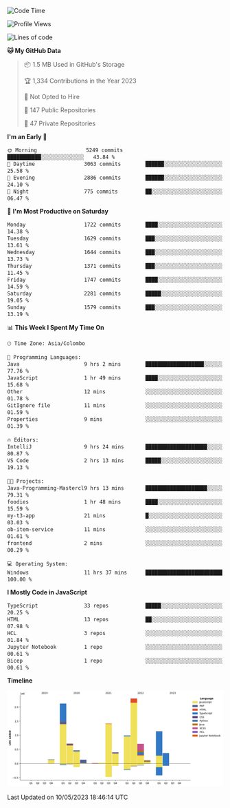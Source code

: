 
<!--START_SECTION:waka-->
![Code Time](http://img.shields.io/badge/Code%20Time-1%2C126%20hrs%2049%20mins-blue)

![Profile Views](http://img.shields.io/badge/Profile%20Views-0-blue)

![Lines of code](https://img.shields.io/badge/From%20Hello%20World%20I%27ve%20Written-11.0%20million%20lines%20of%20code-blue)

**🐱 My GitHub Data** 

> 📦 1.5 MB Used in GitHub's Storage 
 > 
> 🏆 1,334 Contributions in the Year 2023
 > 
> 🚫 Not Opted to Hire
 > 
> 📜 147 Public Repositories 
 > 
> 🔑 47 Private Repositories 
 > 
**I'm an Early 🐤** 

```text
🌞 Morning                5249 commits        ███████████░░░░░░░░░░░░░░   43.84 % 
🌆 Daytime                3063 commits        ██████░░░░░░░░░░░░░░░░░░░   25.58 % 
🌃 Evening                2886 commits        ██████░░░░░░░░░░░░░░░░░░░   24.10 % 
🌙 Night                  775 commits         ██░░░░░░░░░░░░░░░░░░░░░░░   06.47 % 
```
📅 **I'm Most Productive on Saturday** 

```text
Monday                   1722 commits        ████░░░░░░░░░░░░░░░░░░░░░   14.38 % 
Tuesday                  1629 commits        ███░░░░░░░░░░░░░░░░░░░░░░   13.61 % 
Wednesday                1644 commits        ███░░░░░░░░░░░░░░░░░░░░░░   13.73 % 
Thursday                 1371 commits        ███░░░░░░░░░░░░░░░░░░░░░░   11.45 % 
Friday                   1747 commits        ████░░░░░░░░░░░░░░░░░░░░░   14.59 % 
Saturday                 2281 commits        █████░░░░░░░░░░░░░░░░░░░░   19.05 % 
Sunday                   1579 commits        ███░░░░░░░░░░░░░░░░░░░░░░   13.19 % 
```


📊 **This Week I Spent My Time On** 

```text
🕑︎ Time Zone: Asia/Colombo

💬 Programming Languages: 
Java                     9 hrs 2 mins        ███████████████████░░░░░░   77.76 % 
JavaScript               1 hr 49 mins        ████░░░░░░░░░░░░░░░░░░░░░   15.68 % 
Other                    12 mins             ░░░░░░░░░░░░░░░░░░░░░░░░░   01.78 % 
GitIgnore file           11 mins             ░░░░░░░░░░░░░░░░░░░░░░░░░   01.59 % 
Properties               9 mins              ░░░░░░░░░░░░░░░░░░░░░░░░░   01.39 % 

🔥 Editors: 
IntelliJ                 9 hrs 24 mins       ████████████████████░░░░░   80.87 % 
VS Code                  2 hrs 13 mins       █████░░░░░░░░░░░░░░░░░░░░   19.13 % 

🐱‍💻 Projects: 
Java-Programming-Mastercl9 hrs 13 mins       ████████████████████░░░░░   79.31 % 
foodies                  1 hr 48 mins        ████░░░░░░░░░░░░░░░░░░░░░   15.59 % 
my-t3-app                21 mins             █░░░░░░░░░░░░░░░░░░░░░░░░   03.03 % 
ob-item-service          11 mins             ░░░░░░░░░░░░░░░░░░░░░░░░░   01.61 % 
frontend                 2 mins              ░░░░░░░░░░░░░░░░░░░░░░░░░   00.29 % 

💻 Operating System: 
Windows                  11 hrs 37 mins      █████████████████████████   100.00 % 
```

**I Mostly Code in JavaScript** 

```text
TypeScript               33 repos            █████░░░░░░░░░░░░░░░░░░░░   20.25 % 
HTML                     13 repos            ██░░░░░░░░░░░░░░░░░░░░░░░   07.98 % 
HCL                      3 repos             ░░░░░░░░░░░░░░░░░░░░░░░░░   01.84 % 
Jupyter Notebook         1 repo              ░░░░░░░░░░░░░░░░░░░░░░░░░   00.61 % 
Bicep                    1 repo              ░░░░░░░░░░░░░░░░░░░░░░░░░   00.61 % 
```



**Timeline**

![Lines of Code chart](https://raw.githubusercontent.com/ccweerasinghe1994/ccweerasinghe1994/master/assets/bar_graph.png)


 Last Updated on 10/05/2023 18:46:14 UTC
<!--END_SECTION:waka-->
